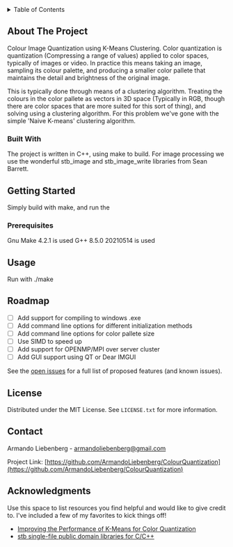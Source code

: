 
<!-- TABLE OF CONTENTS -->
<details>
  <summary>Table of Contents</summary>
  <ol>
    <li>
      <a href="#about-the-project">About The Project</a>
      <ul>
        <li><a href="#built-with">Built With</a></li>
      </ul>
    </li>
    <li>
      <a href="#getting-started">Getting Started</a>
      <ul>
        <li><a href="#prerequisites">Prerequisites</a></li>
      </ul>
    </li>
    <li><a href="#usage">Usage</a></li>
    <li><a href="#roadmap">Roadmap</a></li>
    <li><a href="#contributing">Contributing</a></li>
    <li><a href="#license">License</a></li>
    <li><a href="#contact">Contact</a></li>
    <li><a href="#acknowledgments">Acknowledgments</a></li>
  </ol>
</details>



<!-- ABOUT THE PROJECT -->
## About The Project

Colour Image Quantization using K-Means Clustering. Color quantization is quantization (Compressing a range of values) applied to color spaces, typically of images or video.
In practice this means taking an image, sampling its colour palette, and producing a smaller color pallete that maintains the detail and brightness of the original image.

This is typically done through means of a clustering algorithm. Treating the colours in the color pallete as vectors in 3D space (Typically in RGB, though there are color spaces
that are more suited for this sort of thing), and solving using a clustering algorithm. For this problem we've gone with the simple 'Naive K-means' clustering algorithm.

### Built With

The project is written in C++, using make to build. For image processing we use the wonderful stb_image and stb_image_write libraries from Sean Barrett.

<!-- GETTING STARTED -->
## Getting Started

Simply build with make, and run the 

### Prerequisites

Gnu Make 4.2.1 is used
G++ 8.5.0 20210514 is used

<!-- USAGE EXAMPLES -->
## Usage

Run with ./make

<!-- ROADMAP -->
## Roadmap

- [ ] Add support for compiling to windows .exe
- [ ] Add command line options for different initialization methods
- [ ] Add command line options for color pallete size
- [ ] Use SIMD to speed up
- [ ] Add support for OPENMP/MPI over server cluster
- [ ] Add GUI support using QT or Dear IMGUI

See the [open issues](https://github.com/othneildrew/Best-README-Template/issues) for a full list of proposed features (and known issues).

<!-- LICENSE -->
## License

Distributed under the MIT License. See `LICENSE.txt` for more information.

<!-- CONTACT -->
## Contact

Armando Liebenberg - armandoliebenberg@gmail.com

Project Link: [https://github.com/ArmandoLiebenberg/ColourQuantization](https://github.com/ArmandoLiebenberg/ColourQuantization)

<!-- ACKNOWLEDGMENTS -->
## Acknowledgments

Use this space to list resources you find helpful and would like to give credit to. I've included a few of my favorites to kick things off!

* [Improving the Performance of K-Means for Color Quantization](https://arxiv.org/abs/1101.0395)
* [stb single-file public domain libraries for C/C++ ](https://github.com/nothings/stb)
